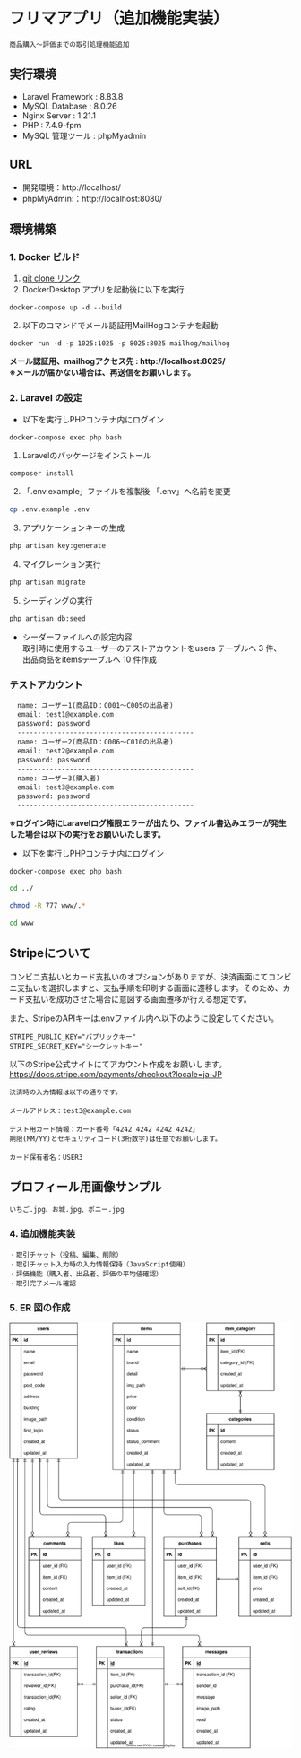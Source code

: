 # フリマアプリ（追加機能実装）
```
商品購入～評価までの取引処理機能追加
```

## 実行環境
- Laravel Framework : 8.83.8
- MySQL Database : 8.0.26
- Nginx Server : 1.21.1
- PHP : 7.4.9-fpm
- MySQL 管理ツール : phpMyadmin


## URL
- 開発環境：http://localhost/
- phpMyAdmin:：http://localhost:8080/

## 環境構築

### 1. Docker ビルド
1. [git clone リンク](https://github.com/dq-myk/pro-test)
1. DockerDesktop アプリを起動後に以下を実行
```docker
docker-compose up -d --build
```
2. 以下のコマンドでメール認証用MailHogコンテナを起動  
```docker
docker run -d -p 1025:1025 -p 8025:8025 mailhog/mailhog
```
**メール認証用、mailhogアクセス先 : http://localhost:8025/**  
**※メールが届かない場合は、再送信をお願いします。**


### 2. Laravel の設定
- 以下を実行しPHPコンテナ内にログイン
```docker
docker-compose exec php bash
```
1. Laravelのパッケージをインストール  
```bash
composer install
```
2. 「.env.example」ファイルを複製後 「.env」へ名前を変更  
```bash
cp .env.example .env
```
3. アプリケーションキーの生成  
```bash
php artisan key:generate
```
4. マイグレーション実行
```bash
php artisan migrate
```
5. シーディングの実行
```bash
php artisan db:seed
```

- シーダーファイルへの設定内容  
   取引時に使用するユーザーのテストアカウントをusers テーブルへ 3 件、  
   出品商品をitemsテーブルへ 10 件作成  

### テストアカウント
      name: ユーザー1(商品ID：C001～C005の出品者)  
      email: test1@example.com  
      password: password  
      --------------------------------------------
      name: ユーザー2(商品ID：C006～C010の出品者)  
      email: test2@example.com  
      password: password  
      --------------------------------------------
      name: ユーザー3(購入者)  
      email: test3@example.com  
      password: password  
      --------------------------------------------


**※ログイン時にLaravelログ権限エラーが出たり、ファイル書込みエラーが発生した場合は以下の実行をお願いいたします。**  
- 以下を実行しPHPコンテナ内にログイン
```docker
docker-compose exec php bash
```
```bash
cd ../
```
```bash
chmod -R 777 www/.*
```
```bash
cd www
```

## Stripeについて
コンビニ支払いとカード支払いのオプションがありますが、決済画面にてコンビニ支払いを選択しますと、支払手順を印刷する画面に遷移します。そのため、カード支払いを成功させた場合に意図する画面遷移が行える想定です。<br>

また、StripeのAPIキーは.envファイル内へ以下のように設定してください。
```
STRIPE_PUBLIC_KEY="パブリックキー"
STRIPE_SECRET_KEY="シークレットキー"
```

以下のStripe公式サイトにてアカウント作成をお願いします。<br>
https://docs.stripe.com/payments/checkout?locale=ja-JP

```
決済時の入力情報は以下の通りです。

メールアドレス：test3@example.com

テスト用カード情報：カード番号「4242 4242 4242 4242」
期限(MM/YY)とセキュリティコード(3桁数字)は任意でお願いします。

カード保有者名：USER3
```

## プロフィール用画像サンプル
```
いちご.jpg、お城.jpg、ポニー.jpg
```

### 4. 追加機能実装
```
・取引チャット（投稿、編集、削除）
・取引チャット入力時の入力情報保持（JavaScript使用）
・評価機能（購入者、出品者、評価の平均値確認）
・取引完了メール確認
```

### 5. ER 図の作成
![ER図](./src/pro-test_ER.drawio.svg)
